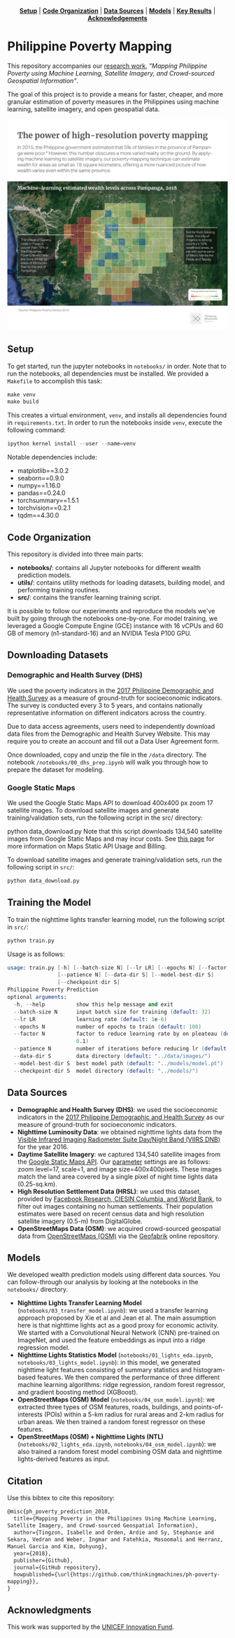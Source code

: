 <p align="center">
<b><a href="#setup">Setup</a></b>
|
<b><a href="#code-organization">Code Organization</a></b>
|
<b><a href="#data-sources">Data Sources</a></b>
|
<b><a href="#models">Models</a></b>
|
<b><a href="#key-results">Key Results</a></b>
|
<b><a href="#acknowledgements">Acknowledgements</a></b>
</p>

# Philippine Poverty Mapping

This repository accompanies our [research work](https://aiforsocialgood.github.io/icml2019/accepted/track1/pdfs/7_aisg_icml2019.pdf), 
*"Mapping Philippine Poverty using Machine Learning, Satellite Imagery, and Crowd-sourced Geospatial
Information"*.

The goal of this project is to provide a means for faster, cheaper, and 
more granular estimation of poverty measures in the Philippines using 
machine learning, satellite imagery, and open geospatial data.

![pampanga map](./assets/pampanga-map.jpg)


## Setup
To get started, run the jupyter notebooks in `notebooks/` in order. 
Note that to run the notebooks, all dependencies must be installed. We provided
a `Makefile` to accomplish this task:

```s
make venv
make build
```

This creates a virtual environment, `venv`, and installs all dependencies found
in `requirements.txt`. In order to run the notebooks inside `venv`, execute the
following command:

```s
ipython kernel install --user --name=venv
```

Notable dependencies include:
- matplotlib==3.0.2
- seaborn==0.9.0
- numpy==1.16.0
- pandas==0.24.0
- torchsummary==1.5.1
- torchvision==0.2.1
- tqdm==4.30.0

## Code Organization 

This repository is divided into three main parts:
- **notebooks/**: contains all Jupyter notebooks for different wealth
    prediction models.
- **utils/**: contains utility methods for loading datasets, building model, and
   performing training routines. 
- **src/**: contains the transfer learning training script.

It is possible to follow our experiments and reproduce the models we've built
by going through the notebooks one-by-one. For model training, we leveraged a
Google Compute Engine (GCE) instance with 16 vCPUs and 60 GB of memory
(n1-standard-16) and an NVIDIA Tesla P100 GPU. 

## Downloading Datasets

### Demographic and Health Survey (DHS)
We used the poverty indicators in the [2017 Philippine Demographic and Health Survey](https://dhsprogram.com/) as a measure of ground-truth for socioeconomic indicators. The survey is conducted every 3 to 5 years, and contains nationally representative information on different indicators across the country.

Due to data access agreements, users need to independently download data files from the Demographic and Health Survey Website. This may require you to create an account and fill out a Data User Agreement form.

Once downloaded, copy and unzip the file in the `/data` directory. The notebook `/notebooks/00_dhs_prep.ipynb` will walk you through how to prepare the dataset for modeling.

### Google Static Maps
We used the Google Static Maps API to download 400x400 px zoom 17 satellite images. To download satellite images and generate training/validation sets, run the following script in the src/ directory:

python data_download.py
Note that this script downloads 134,540 satellite images from Google Static Maps and may incur costs. See [this page](https://developers.google.com/maps/documentation/maps-static/usage-and-billing#static-maps) for more information on Maps Static API Usage and Billing.

To download satellite images and generate training/validation sets, run the following script in `src/`:
```s
python data_download.py
```

## Training the Model
To train the nighttime lights transfer learning model, run the following script in `src/`:
```s
python train.py
```

Usage is as follows:
```s
usage: train.py [-h] [--batch-size N] [--lr LR] [--epochs N] [--factor N]
                [--patience N] [--data-dir S] [--model-best-dir S]
                [--checkpoint-dir S]
Philippine Poverty Prediction
optional arguments:
  -h, --help          show this help message and exit
  --batch-size N      input batch size for training (default: 32)
  --lr LR             learning rate (default: 1e-6)
  --epochs N          number of epochs to train (default: 100)
  --factor N          factor to reduce learning rate by on pleateau (default:
                      0.1)
  --patience N        number of iterations before reducing lr (default: 10)
  --data-dir S        data directory (default: "../data/images/")
  --model-best-dir S  best model path (default: "../models/model.pt")
  --checkpoint-dir S  model directory (default: "../models/")
```

## Data Sources

- **Demographic and Health Survey (DHS)**: we used the socioeconomic indicators in the [2017 Philippine
    Demographic and Health Survey](https://dhsprogram.com/) as our measure of
    ground-truth for socioeconomic indicators. 
- **Nighttime Luminosity Data**: we obtained nighttime lights data from the
    [Visible Infrared Imaging Radiometer Suite Day/Night Band (VIIRS
    DNB)](https://ngdc.noaa.gov/eog/viirs/download_dnb_composites.html) for the
    year 2016. 
- **Daytime Satellite Imagery**: we captured 134,540 satellite images from the
    [Google Static Maps
    API](https://developers.google.com/maps/documentation/maps-static/intro).
    Our
    [parameter](https://developers.google.com/maps/documentation/maps-static/dev-guide)
    settings are as follows: zoom level=17, scale=1, and image
    size=400x400pixels. These images match the land area covered by a single
    pixel of night time lights data (0.25-sq.km). 
- **High Resolution Settlement Data (HRSL)**: we used this dataset, provided by
    [Facebook Research, CIESIN Columbia, and World
    Bank](https://www.ciesin.columbia.edu/data/hrsl/), to filter out images
    containing no human settlements. Their population estimates were based on recent
    census data and high resolution satellite imagery (0.5-m) from
    DigitalGlobe.
- **OpenStreetMaps Data (OSM)**: we acquired crowd-sourced geospatial data from
    [OpenStreetMaps (OSM)](https://www.openstreetmap.org) via the
    [Geofabrik](https://www.geofabrik.de/) online repository. 

## Models

We developed wealth prediction models using different data sources. You can
follow-through our analysis by looking at the notebooks in the `notebooks/`
directory.

- **Nighttime Lights Transfer Learning Model** (`notebooks/03_transfer_model.ipynb`): we used
    a transfer learning approach proposed by Xie et al and Jean et al. The main
    assumption here is that nighttime lights act as a good proxy for economic
    activity. We started with a Convolutional Neural Network (CNN)
    pre-trained on ImageNet, and used the feature embeddings as input into a ridge
    regression model.
- **Nighttime Lights Statistics Model** (`notebooks/01_lights_eda.ipynb`,
    `notebooks/03_lights_model.ipynb`): in this model, we generated nighttime
    light features consisting of summary statistics and histogram-based
    features. We then compared the performance of three different machine
    learning algorithms: ridge regression, random forest regressor, and
    gradient boosting method (XGBoost).
- **OpenStreetMaps (OSM) Model** (`notebooks/04_osm_model.ipynb`): we extracted three
    types of OSM features, roads, buildings, and points-of-interests (POIs)
    within a 5-km radius for rural areas and 2-km radius for urban areas. We
    then trained a random forest regressor on these features.
- **OpenStreetMaps (OSM) + Nighttime Lights (NTL)**
    (`notebooks/02_lights_eda.ipynb`, `notebooks/04_osm_model.ipynb`): we also
    trained a random forest model combining OSM data and nighttime
    lights-derived features as input.

## Citation
Use this bibtex to cite this repository:
```
@misc{ph_poverty_prediction_2018,
  title={Mapping Poverty in the Philippines Using Machine Learning, Satellite Imagery, and Crowd-sourced Geospatial Information},
  author={Tingzon, Isabelle and Orden, Ardie and Sy, Stephanie and Sekara, Vedran and Weber, Ingmar and Fatehkia, Masoomali and Herranz, Manuel Garcia and Kim, Dohyung},
  year={2018},
  publisher={Github},
  journal={GitHub repository},
  howpublished={\url{https://github.com/thinkingmachines/ph-poverty-mapping}},
}
```

## Acknowledgments
This work was supported by the [UNICEF Innovation Fund](https://unicefinnovationfund.org/).

